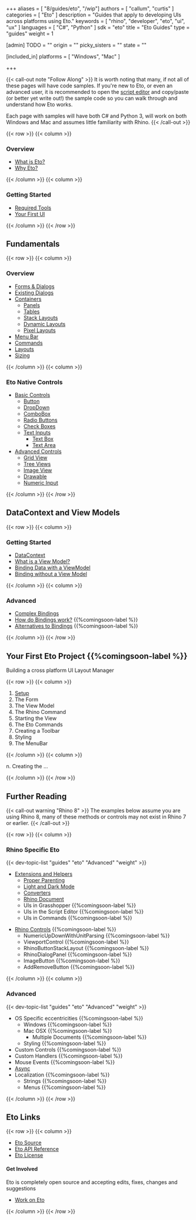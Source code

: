 +++
aliases = [ "8/guides/eto", "/wip"]
authors = [ "callum", "curtis" ]
categories = [ "Eto" ]
description = "Guides that apply to developing UIs across platforms using Eto."
keywords = [ "rhino", "developer", "eto", "ui", "ux" ]
languages = [ "C#", "Python" ]
sdk = "eto"
title = "Eto Guides"
type = "guides"
weight = 1

[admin]
TODO = ""
origin = ""
picky_sisters = ""
state = ""

[included_in]
platforms = [ "Windows", "Mac" ]

+++

{{< call-out note "Follow Along" >}}
  It is worth noting that many, if not all of these pages will have code samples. If you're new to Eto, or even an advanced user, it is recommended to open the [script editor](http://localhost:1313/guides/scripting/scripting-command/#first-script) and copy/paste (or better yet write out!) the sample code so you can walk through and understand how Eto works.

  Each page with samples will have both C# and Python 3, will work on both Windows and Mac and assumes little familiarity with Rhino.
{{< /call-out >}}

{{< row >}}
{{< column >}}

### Overview

- [What is Eto?](what-is-eto/)
- [Why Eto?](why-eto/)
<!-- - [What's New?](whats-new/) -->

{{< /column >}}
{{< column >}}

### Getting Started

- [Required Tools](required-tools/)
- [Your First UI](your-first-ui/)

{{< /column >}}
{{< /row >}}

## Fundamentals

{{< row >}}
{{< column >}}

### Overview 

- [Forms & Dialogs](forms-and-dialogs)
- [Existing Dialogs](existing-dialogs)
- [Containers](containers)
    - [Panels](containers#panels)
    - [Tables](containers#tables)
    - [Stack Layouts](containers#stack-layouts)
    - [Dynamic Layouts](containers#dynamic-layouts)
    - [Pixel Layouts](containers#pixel-layouts)
- [Menu Bar](menu-bar)
  <!-- Ensure to mention advanced menu bars -->
- [Commands](commands)
  <!-- I think commands are awesome and should be used more  -->
- [Layouts](layouts)
  <!-- Spacing, Padding (using nulls to space things out!) all the good stuff  -->
- [Sizing](sizing)

{{< /column >}}
{{< column >}}

### Eto Native Controls
<!-- A simple overview of eto native controls, nothing _too_ fancy -->
- [Basic Controls](controls/)
  - [Button](controls#button/)
  - [DropDown](controls#dropdown/)
  - [ComboBox](controls#combobox/)
  - [Radio Buttons](controls#radiobuttons/)
  - [Check Boxes](controls#checkboxes/)
  - [Text Inputs](controls/textinput/)
    - [Text Box](controls/textinput/box)
    - [Text Area](controls/textinput/area)
- [Advanced Controls](advanced-controls/)
  - [Grid View](containers#grid-view)
    <!-- Ensuring the data works on these is so annoying. Documenting this will be so helpful -->
  - [Tree Views](controls/treeviews/)
    <!-- Ensuring the data works on these is so annoying. Documenting this will be so helpful -->
  - [Image View](advanced-controls/imageviews/)
  - [Drawable](advanced-controls/drawable)
    <!-- I think this is worth being a bit more extensive than others -->
  - [Numeric Input](advanced-controls/numericUpDown)

{{< /column >}}
{{< /row >}}

## DataContext and View Models

{{< row >}}
{{< column >}}

### Getting Started
- [DataContext](view-and-data/data-context/) <!-- Explain how the DataContext trickles downwards! -->
- [What is a View Model?](view-and-data//view-models)
- [Binding Data with a ViewModel](view-and-data/binding)
- [Binding without a View Model](view-and-data/no-view-model)

{{< /column >}}
{{< column >}}

### Advanced
- [Complex Bindings](view-and-data/complex-bindings)
  <!-- Things such as Convert, etc. -->
- [How do Bindings work?](view-and-data/bindings-explained) {{%comingsoon-label %}}
  <!-- Very detailed explination of Bindings -->
  <!-- Why do I need to bind to a property? -->
- [Alternatives to Bindings](view-and-data/alternatives) {{%comingsoon-label %}}

{{< /column >}}
{{< /row >}}

## Your First Eto Project {{%comingsoon-label %}}

Building a cross platform UI Layout Manager

{{< row >}}
{{< column >}}

1. [Setup](my-first-eto/setup) <!-- Creating the command and the initial space for our project -->
1. The Form <!-- Set up the form -->
1. The View Model <!-- Set up the view model -->
1. The Rhino Command <!-- Set up the command -->
1. Starting the View <!-- Set up the view with a layout -->
1. The Eto Commands <!-- Set up the ui commands -->
1. Creating a Toolbar <!-- Set up the toolbar, buttons with icons etc -->
1. Styling <!-- Set up the styling -->
1. The MenuBar <!-- Set up the MenuBar -->

{{< /column >}}
{{< column >}}

n. Creating the ...

{{< /column >}}
{{< /row >}}

## Further Reading

{{< call-out warning "Rhino 8" >}}
  The examples below assume you are using Rhino 8, many of these methods or controls may not exist in Rhino 7 or earlier.
{{< /call-out >}}

{{< row >}}
{{< column >}}

### Rhino Specific Eto

{{< dev-topic-list "guides" "eto" "Advanced" "weight" >}}

- [Extensions and Helpers](rhino-specific)
  - [Proper Parenting](rhino-specific#showing-a-dialog)
  - [Light and Dark Mode](rhino-specific#rhinostyle)
  - [Converters](rhino-specific#converters)
  - [Rhino Document](rhino-specific#rhino-doc)
  - UIs in Grasshopper {{%comingsoon-label %}}
  - UIs in the Script Editor {{%comingsoon-label %}}
  - UIs in Commands {{%comingsoon-label %}}
<!-- -->
- [Rhino Controls](rhino-specific/controls) {{%comingsoon-label %}}
  - NumericUpDownWithUnitParsing {{%comingsoon-label %}}
  - ViewportControl {{%comingsoon-label %}}
  - RhinoButtonStackLayout {{%comingsoon-label %}}
  - RhinoDialogPanel {{%comingsoon-label %}}
  - ImageButton {{%comingsoon-label %}}
  - AddRemoveButton {{%comingsoon-label %}}

{{< /column >}}
{{< column >}}

### Advanced

{{< dev-topic-list "guides" "eto" "Advanced" "weight" >}}

- OS Specific eccentricities {{%comingsoon-label %}}
  - Windows {{%comingsoon-label %}}
    <!-- I can't think of any in particular -->
  - Mac OSX {{%comingsoon-label %}}
    - Multiple Documents {{%comingsoon-label %}}
  - Styling {{%comingsoon-label %}}
    <!-- How to create os specific styles  -->
- Custom Controls {{%comingsoon-label %}}
  <!-- Inheriting from and modifying controls -->
- Custom Handlers {{%comingsoon-label %}}
  <!-- Custom platform wrapping stuff -->
- Mouse Events {{%comingsoon-label %}}
  <!-- Maybe even drag/drop? -->
- [Async](async/)
  <!-- Line between async and non-async -->
  <!-- async events -->
  <!-- invoke async -->
  <!-- DO NOT FORCE WAIT ASYNC ON NON-ASYNC -->
- Localization {{%comingsoon-label %}}
  - Strings {{%comingsoon-label %}}
  - Menus {{%comingsoon-label %}}
      <!-- bits to know about cross platform -->
      <!-- What is with that & thing -->
      <!-- Windows access keys? -->
      <!-- Ensure to use GET not NEW -->

{{< /column >}}
{{< /row >}}

## Eto Links

{{< row >}}
{{< column >}}

- [Eto Source](https://github.com/picoe/eto)
- [Eto API Reference](http://pages.picoe.ca/docs/api/)
- [Eto License](https://github.com/picoe/eto/LICENSE.md)

<!-- - [How does Eto work?](eto-explained) {{%comingsoon-label %}} -->
<!-- An explaination of How eto wraps other UIs, mostly for my own benefit -->

#### Get Involved
Eto is completely open source and accepting edits, fixes, changes and suggestions
- [Work on Eto](https://github.com/picoe/eto)

{{< /column >}}
{{< /row >}}

